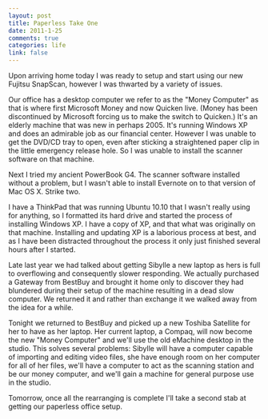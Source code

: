 ```yaml
--- 
layout: post
title: Paperless Take One
date: 2011-1-25
comments: true
categories: life
link: false
---
```

Upon arriving home today I was ready to setup and start using our new Fujitsu SnapScan, however I was thwarted by a variety of issues.

Our office has a desktop computer we refer to as the "Money Computer" as that is where first Microsoft Money and now Quicken live. (Money has been discontinued by Microsoft forcing us to make the switch to Quicken.) It's an elderly machine that was new in perhaps 2005. It's running Windows XP and does an admirable job as our financial center. However I was unable to get the DVD/CD tray to open, even after sticking a straightened paper clip in the little emergency release hole. So I was unable to install the scanner software on that machine.

Next I tried my ancient PowerBook G4. The scanner software installed without a problem, but I wasn't able to install Evernote on to that version of Mac OS X. Strike two.

I have a ThinkPad that was running Ubuntu 10.10 that I wasn't really using for anything, so I formatted its hard drive and started the process of installing Windows XP. I have a copy of XP, and that what was originally on that machine. Installing and updating XP is a laborious process at best, and as I have been distracted throughout the process it only just finished several hours after I started.

Late last year we had talked about getting Sibylle a new laptop as hers is full to overflowing and consequently slower responding. We actually purchased a Gateway from BestBuy and brought it home only to discover they had blundered during their setup of the machine resulting in a dead slow computer. We returned it and rather than exchange it we walked away from the idea for a while.

Tonight we returned to BestBuy and picked up a new Toshiba Satellite for her to have as her laptop. Her current laptop, a Compaq, will now become the new "Money Computer" and we'll use the old eMachine desktop in the studio. This solves several problems: Sibylle will have a computer capable of importing and editing video files, she have enough room on her computer for all of her files, we'll have a computer to act as the scanning station and be our money computer, and we'll gain a machine for general purpose use in the studio.

Tomorrow, once all the rearranging is complete I'll take a second stab at getting our paperless office setup.
